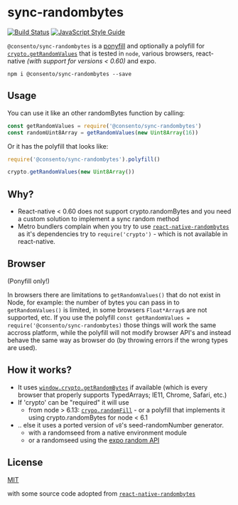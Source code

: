 # sync-randombytes

<a href="https://travis-ci.org/consento-org/sync-randombytes"><img src="https://travis-ci.org/consento-org/sync-randombytes.svg?branch=master" alt="Build Status"/></a>
[![JavaScript Style Guide](https://img.shields.io/badge/code_style-standard-brightgreen.svg)](https://standardjs.com)

`@consento/sync-randombytes` is a [ponyfill](https://github.com/sindresorhus/ponyfill) and optionally a polyfill for [`crypto.getRandomValues`](https://developer.mozilla.org/en-US/docs/Web/API/Crypto/getRandomValues) that is tested in `node`, various browsers, react-native _(with support for versions &lt; 0.60)_ and expo.

`npm i @consento/sync-randombytes --save`

## Usage

You can use it like an other randomBytes function by calling:

```javascript
const getRandomValues = require('@consento/sync-randombytes')
const randomUint8Array = getRandomValues(new Uint8Array(16))
```

Or it has the polyfill that looks like:

```javascript
require('@consento/sync-randombytes').polyfill()

crypto.getRandomValues(new Uint8Array())
```

## Why?

- React-native < 0.60 does not support crypto.randomBytes and you need a custom solution to implement a sync random method
- Metro bundlers complain when you try to use [`react-native-randombytes`](https://www.npmjs.com/package/react-native-randombytes) as it's dependencies try to `require('crypto')` - which is not available in react-native. 

## Browser

(Ponyfill only!)

In browsers there are limitations to `getRandomValues()` that do not exist in Node, for example: the number of bytes you can pass in to
`getRandomValues()` is limited, in some browsers `Float*Array`s are not supported, etc. If you use the polyfill `const getRandomValues = require('@consento/sync-randombytes)` those things will work the same accross platform, while the polyfill will not modify browser API's and instead behave the same way as browser do (by throwing errors if the wrong types are used).

## How it works?

- It uses [`window.crypto.getRandomBytes`](https://developer.mozilla.org/en-US/docs/Web/API/Crypto/getRandomValues) if available (which is every browser that properly supports TypedArrays; IE11, Chrome, Safari, etc.)
- If 'crypto' can be "required" it will use
    - from node > 6.13: [`crypo.randomFill`](https://nodejs.org/api/crypto.html#crypto_crypto_randomfill_buffer_offset_size_callback) - or a polyfill that implements it using crypto.randomBytes for node < 6.1
- .. else it uses a ported version of `v8`'s seed-randomNumber generator.
    - with a randomseed from a native environment module
    - or a randomseed using the [expo random API](https://docs.expo.io/versions/latest/sdk/random/)

## License

[MIT](./LICENSE)

with some source code adopted from [`react-native-randombytes`](https://www.npmjs.com/package/react-native-randombytes)

